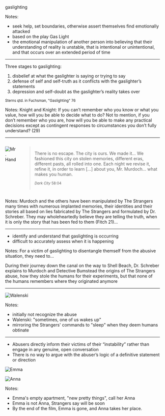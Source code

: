 gaslighting <!-- .element: class="r-fit-text" -->

Notes:
- seek help, set boundaries, otherwise assert themselves find emotionally attacked
- based on the play Gas Light
- the emotional manipulation of another person into believing that their understanding of reality is unstable, that is intentional or unintentional, and that occurs over an extended period of time

---

Three stages to gaslighting:

1. disbelief at what the gaslighter is saying or trying to say
2. defense of self and self-truth as it conflicts with the gaslighter’s statements
3. depression and self-doubt as the gaslighter’s reality takes over

<small class="citation">Sterns qtd. in Fuchsman, "Gaslighting" 76</small>

Notes:
Knight and Knight: If you can’t remember who you know or what you value, how will you be able to decide what to do? Not to mention, if you don’t remember who you are, how will you be able to make any practical decisions except as contingent responses to circumstances you don’t fully understand? (29)

---

<div class="columns" markdown="1">

![Mr. Hand](images/profile-mr-hand.jpg)

<blockquote class="fragment" markdown="1">

There is no escape. The city is ours. We made it... We fashioned this city on stolen memories, different eras, different pasts, all rolled into one. Each night we revise it, refine it, in order to learn [...] about you, Mr. Murdoch... what makes you human.

<small class="citation"><cite>Dark City</cite> 58:04</small>

</blockquote>

</div>

Notes:
Murdoch and the others have been manipulated by The Strangers many times with numerous implanted memories, their identities and their stories all based on lies fabricated by The Strangers and formulated by Dr. Schreber. They may wholeheartedly believe they are telling the truth, when it is only the story that has been fed to them (Fitch 21)...

---

- identify and understand that gaslighting is occurring
- difficult to accurately assess when it is happening

Notes:
For a victim of gaslighting to disentangle themself from the abusive situation, they need to...

During their journey down the canal on the way to Shell Beach, Dr. Schreber explains to Murdoch and Detective Bumstead the origins of The Strangers abuse, how they stole the humans for their experiments, but that none of the humans remembers where they originated anymore

---

![Walenski](images/screen-walenski.png)

Notes:
- initially not recognize the abuse
- Walenski: "sometimes, one of us wakes up"
- mirroring the Strangers' commands to "sleep" when they deem humans obtinate

---

<div class="r-stack" markdown="1">

- Abusers directly inform their victims of their “instability” rather than engage in any genuine, open conversation
- There is no way to argue with the abuser’s logic of a definitive statement or direction

![Emma](images/screen-emma.png) <!-- .element: class="fragment" -->

![Anna](images/screen-anna.png) <!-- .element: class="fragment" -->

</div>

Notes:
- Emma's empty apartment, "new pretty things", call her Anna
- Emma is not Anna, Strangers say will be soon
- By the end of the film, Emma is gone, and Anna takes her place.
